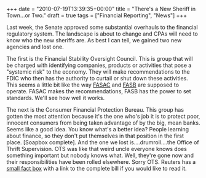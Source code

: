 +++
date = "2010-07-19T13:39:35+00:00"
title = "There's a New Sheriff in Town...or Two."
draft = true
tags = ["Financial Reporting", "News"]
+++

Last week, the Senate approved some substantial overhauls to the financial regulatory system. The landscape is about to change and CPAs will need to know who the new sheriffs are. As best I can tell, we gained two new agencies and lost one. 

The first is the Financial Stability Oversight Council. This is group that will be charged with identifying companies, products or activities that pose a "systemic risk" to the economy. They will make recommendations to the FDIC who then has the authority to curtail or shut down these activities. This seems a little bit like the way [FASAC](http://www.fasb.org/jsp/FASB/Page/SectionPage&cid=1218220137466) and [FASB](http://www.fasb.org/jsp/FASB/Page/SectionPage&cid=1176154526495) are supposed to operate. FASAC makes the recommendations, FASB has the power to set standards. We'll see how well it works. 

The next is the Consumer Financial Protection Bureau. This group has gotten the most attention because it's the one who's job it is to protect poor, innocent consumers from being taken advantage of by the big, mean banks. Seems like a good idea. You know what's a better idea? People learning about finance, so they don't put themselves in that position in the first place. \[Soapbox complete\]. And the one we lost is....drumroll....the Office of Thrift Supervision. OTS was like that weird uncle everyone knows does something important but nobody knows what. Well, they're gone now and their responsibilities have been rolled elsewhere. Sorry OTS. Reuters has a [small fact box](http://www.reuters.com/article/idUSN2713050720100715) with a link to the complete bill if you would like to read it.